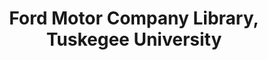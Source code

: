 ---
layout: repo
title: "Ford Motor Company Library, Tuskegee University"
id: 11089
permalink: repos/11089/
---